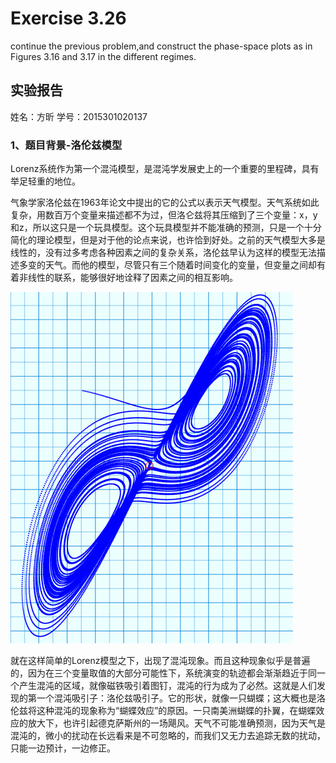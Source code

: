 # Exercise 3.26
continue the previous problem,and construct the phase-space plots as in Figures 3.16 and 3.17 in the different regimes.
## 实验报告
姓名：方昕
学号：2015301020137 
### 1、题目背景-洛伦兹模型
Lorenz系统作为第一个混沌模型，是混沌学发展史上的一个重要的里程碑，具有举足轻重的地位。
   
气象学家洛伦兹在1963年论文中提出的它的公式以表示天气模型。天气系统如此复杂，用数百万个变量来描述都不为过，但洛仑兹将其压缩到了三个变量：x，y和z，所以这只是一个玩具模型。这个玩具模型并不能准确的预测，只是一个十分简化的理论模型，但是对于他的论点来说，也许恰到好处。之前的天气模型大多是线性的，没有过多考虑各种因素之间的复杂关系，洛伦兹早认为这样的模型无法描述多变的天气。而他的模型，尽管只有三个随着时间变化的变量，但变量之间却有着非线性的联系，能够很好地诠释了因素之间的相互影响。

![chaos](https://github.com/Athanasiafx/compuational_physics_N2015301020137/blob/master/Exercise_07/chaos.png)

就在这样简单的Lorenz模型之下，出现了混沌现象。而且这种现象似乎是普遍的，因为在三个变量取值的大部分可能性下，系统演变的轨迹都会渐渐趋近于同一个产生混沌的区域，就像磁铁吸引着图钉，混沌的行为成为了必然。这就是人们发现的第一个混沌吸引子：洛伦兹吸引子。它的形状，就像一只蝴蝶；这大概也是洛伦兹将这种混沌的现象称为“蝴蝶效应”的原因。一只南美洲蝴蝶的扑翼，在蝴蝶效应的放大下，也许引起德克萨斯州的一场飓风。天气不可能准确预测，因为天气是混沌的，微小的扰动在长远看来是不可忽略的，而我们又无力去追踪无数的扰动，只能一边预计，一边修正。
